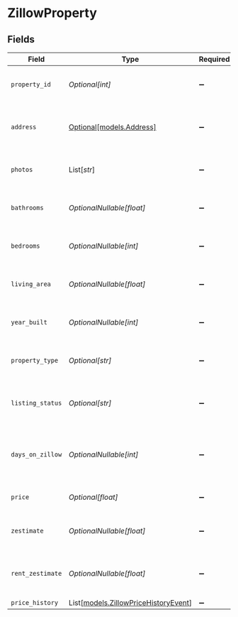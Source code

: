 # ZillowProperty


## Fields

| Field                                                                        | Type                                                                         | Required                                                                     | Description                                                                  |
| ---------------------------------------------------------------------------- | ---------------------------------------------------------------------------- | ---------------------------------------------------------------------------- | ---------------------------------------------------------------------------- |
| `property_id`                                                                | *Optional[int]*                                                              | :heavy_minus_sign:                                                           | Unique identifier for the property                                           |
| `address`                                                                    | [Optional[models.Address]](../models/address.md)                             | :heavy_minus_sign:                                                           | The physical address of the property                                         |
| `photos`                                                                     | List[*str*]                                                                  | :heavy_minus_sign:                                                           | List of photo URLs for the property                                          |
| `bathrooms`                                                                  | *OptionalNullable[float]*                                                    | :heavy_minus_sign:                                                           | Number of bathrooms in the property                                          |
| `bedrooms`                                                                   | *OptionalNullable[int]*                                                      | :heavy_minus_sign:                                                           | Number of bedrooms in the property                                           |
| `living_area`                                                                | *OptionalNullable[float]*                                                    | :heavy_minus_sign:                                                           | The living area of the property in square feet                               |
| `year_built`                                                                 | *OptionalNullable[int]*                                                      | :heavy_minus_sign:                                                           | The year the property was built                                              |
| `property_type`                                                              | *Optional[str]*                                                              | :heavy_minus_sign:                                                           | Type of the property (e.g. house, condo)                                     |
| `listing_status`                                                             | *Optional[str]*                                                              | :heavy_minus_sign:                                                           | Status of the listing (e.g. forSale, sold)                                   |
| `days_on_zillow`                                                             | *OptionalNullable[int]*                                                      | :heavy_minus_sign:                                                           | Number of days the property has been listed on Zillow                        |
| `price`                                                                      | *Optional[float]*                                                            | :heavy_minus_sign:                                                           | Listing price of the property                                                |
| `zestimate`                                                                  | *OptionalNullable[float]*                                                    | :heavy_minus_sign:                                                           | Zillow's estimated value of the property                                     |
| `rent_zestimate`                                                             | *OptionalNullable[float]*                                                    | :heavy_minus_sign:                                                           | Zillow's estimated value of the rent for the property                        |
| `price_history`                                                              | List[[models.ZillowPriceHistoryEvent](../models/zillowpricehistoryevent.md)] | :heavy_minus_sign:                                                           | N/A                                                                          |